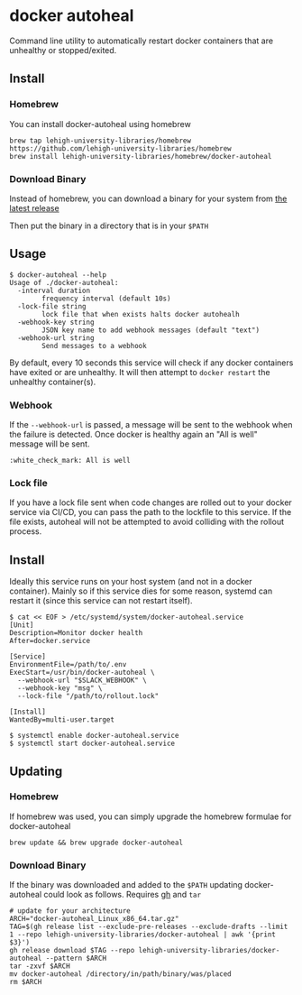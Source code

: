 # docker autoheal

Command line utility to automatically restart docker containers that are unhealthy or stopped/exited.

## Install

### Homebrew

You can install docker-autoheal using homebrew

```
brew tap lehigh-university-libraries/homebrew https://github.com/lehigh-university-libraries/homebrew
brew install lehigh-university-libraries/homebrew/docker-autoheal
```

### Download Binary

Instead of homebrew, you can download a binary for your system from [the latest release](https://github.com/lehigh-university-libraries/docker-autoheal/releases/latest)

Then put the binary in a directory that is in your `$PATH`

## Usage

```
$ docker-autoheal --help 
Usage of ./docker-autoheal:
  -interval duration
        frequency interval (default 10s)
  -lock-file string
        lock file that when exists halts docker autohealh
  -webhook-key string
        JSON key name to add webhook messages (default "text")
  -webhook-url string
        Send messages to a webhook
```

By default, every 10 seconds this service will check if any docker containers have exited or are unhealthy. It will then attempt to `docker restart` the unhealthy container(s).

### Webhook

If the `--webhook-url` is passed, a message will be sent to the webhook when the failure is detected. Once docker is healthy again an "All is well" message will be sent.

```
:white_check_mark: All is well
```

### Lock file

If you have a lock file sent when code changes are rolled out to your docker service via CI/CD, you can pass the path to the lockfile to this service. If the file exists, autoheal will not be attempted to avoid colliding with the rollout process.

## Install

Ideally this service runs on your host system (and not in a docker container). Mainly so if this service dies for some reason, systemd can restart it (since this service can not restart itself).

```
$ cat << EOF > /etc/systemd/system/docker-autoheal.service
[Unit]
Description=Monitor docker health
After=docker.service

[Service]
EnvironmentFile=/path/to/.env
ExecStart=/usr/bin/docker-autoheal \
  --webhook-url "$SLACK_WEBHOOK" \
  --webhook-key "msg" \
  --lock-file "/path/to/rollout.lock"

[Install]
WantedBy=multi-user.target

$ systemctl enable docker-autoheal.service
$ systemctl start docker-autoheal.service
```

## Updating

### Homebrew

If homebrew was used, you can simply upgrade the homebrew formulae for docker-autoheal

```
brew update && brew upgrade docker-autoheal
```

### Download Binary

If the binary was downloaded and added to the `$PATH` updating docker-autoheal could look as follows. Requires [gh](https://cli.github.com/manual/installation) and `tar`

```
# update for your architecture
ARCH="docker-autoheal_Linux_x86_64.tar.gz"
TAG=$(gh release list --exclude-pre-releases --exclude-drafts --limit 1 --repo lehigh-university-libraries/docker-autoheal | awk '{print $3}')
gh release download $TAG --repo lehigh-university-libraries/docker-autoheal --pattern $ARCH
tar -zxvf $ARCH
mv docker-autoheal /directory/in/path/binary/was/placed
rm $ARCH
```
